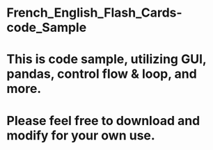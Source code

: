 # French_English_Flash_Cards-code_Sample
# This is code sample, utilizing GUI, pandas, control flow & loop, and more. 
# Please feel free to download and modify for your own use. 
